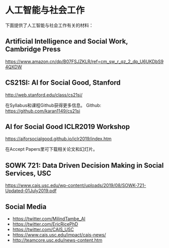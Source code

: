 # 人工智能与社会工作

下面提供了人工智能与社会工作有关的材料：

## Artificial Intelligence and Social Work, Cambridge Press

https://www.amazon.cn/dp/B07FSJZKLR/ref=cm_sw_r_qz_2_dp_U6UKDbS94QXDW

## CS21SI: AI for Social Good, Stanford

http://web.stanford.edu/class/cs21si/

在Syllabus和课程Github获得更多信息。
Github: https://github.com/karan1149/cs21si

## AI for Social Good ICLR2019 Workshop

https://aiforsocialgood.github.io/iclr2019/index.htm

在Accept Papers里可下载相关论文和幻灯片。

## SOWK 721: Data Driven Decision Making in Social Services, USC

https://www.cais.usc.edu/wp-content/uploads/2019/08/SOWK-721-Updated-01July2019.pdf

## Social Media

* https://twitter.com/MilindTambe_AI
* https://twitter.com/EricRicePhD
* https://twitter.com/CAIS_USC
* https://www.cais.usc.edu/impact/cais-news/
* http://teamcore.usc.edu/news-content.htm
